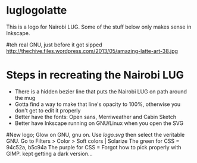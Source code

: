 luglogolatte
============

This is a logo for Nairobi LUG. Some of the stuff below only makes sense in Inkscape.

#teh real GNU, just before it got sipped
http://thechive.files.wordpress.com/2013/05/amazing-latte-art-38.jpg

# Steps in recreating the Nairobi LUG

* There is a hidden bezier line that puts the Nairobi LUG on path around the mug
* Gotta find a way to make that line's opacity to 100%, otherwise you don't get to edit it properly
* Better have the fonts: Open sans, Merriweather and Cabin Sketch
* Better have Inkscape running on GNU/Linux when you open the SVG

#New logo; Glow on GNU, gnu on.
Use *logo.svg* then select the veritable GNU. Go to Filters > Color > Soft colors | Solarize
The green for CSS = 94c52a, b5c94a
The purple for CSS = Forgot how to pick properly with GIMP. kept getting a dark version...

